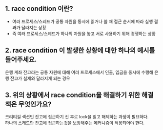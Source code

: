 ## 1. race condition 이란?
* 여러 프로세스/스레드가 공통 자원을 동시에 읽거나 쓸 때 접근 순서에 따라 실행 결과가 달라지는 상황
* 즉 여러 프로세스/스레드가 하나의 자원을 놓고 서로 사용하기 위해 경쟁하는 상황 

## 2. race condition 이 발생한 상황에 대한 하나의 예시를 들어주세요. 
은행 계좌 잔고라는 공통 자원에 대해 여러 프로세스에서 인출, 입금을 동시에 수행해 은행 잔고가 실제와 달라지게 되는 경우
 
## 3. 위의 상황에서 race condition을 해결하기 위한 해결책은 무엇인가요?
크리티컬 섹션인 잔고에 접근하기 전 후로 lock을 얻고 해제하는 과정이 필요하다. \
하나의 스레드만 잔고에 접근하는것을 보장해주는 메커니즘이 적용되어야 한다.